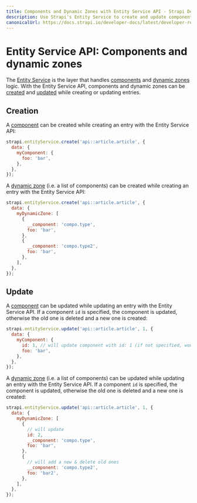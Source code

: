 ```yaml
---
title: Components and Dynamic Zones with Entity Service API - Strapi Developer Docs
description: Use Strapi's Entity Service to create and update components and dynamic zones.
canonicalUrl: https://docs.strapi.io/developer-docs/latest/developer-resources/database-apis-reference/entity-service/components-dynamic-zones.html
---
```


# Entity Service API: Components and dynamic zones

The [Entity Service](/developer-docs/latest/developer-resources/database-apis-reference/entity-service-api.md) is the layer that handles [components](/developer-docs/latest/development/backend-customization/models.md#components-2) and [dynamic zones](/developer-docs/latest/development/backend-customization/models.md#dynamic-zones) logic. With the Entity Service API, components and dynamic zones can be [created](#creation) and [updated](#update) while creating or updating entries.

## Creation

A [component](/developer-docs/latest/development/backend-customization/models.md#components-2) can be created while creating an entry with the Entity Service API:

```js
strapi.entityService.create('api::article.article', {
  data: {
    myComponent: {
      foo: 'bar',
    },
  },
});
```

A [dynamic zone](/developer-docs/latest/development/backend-customization/models.md#dynamic-zones) (i.e. a list of components) can be created while creating an entry with the Entity Service API:

```js
strapi.entityService.create('api::article.article', {
  data: {
    myDynamicZone: [
      {
        __component: 'compo.type',
        foo: 'bar',
      },
      {
        __component: 'compo.type2',
        foo: 'bar',
      },
    ],
  },
});
```

## Update

A [component](/developer-docs/latest/development/backend-customization/models.md#components-2) can be updated while updating an entry with the Entity Service API. If a component `id` is specified, the component is updated, otherwise the old one is deleted and a new one is created:

```js
strapi.entityService.update('api::article.article', 1, {
  data: {
    myComponent: {
      id: 1, // will update component with id: 1 (if not specified, would have deleted it and created a new one)
      foo: 'bar',
    },
  },
});
```

A [dynamic zone](/developer-docs/latest/development/backend-customization/models.md#dynamic-zones) (i.e. a list of components) can be updated while updating an entry with the Entity Service API. If a component `id` is specified, the component is updated, otherwise the old one is deleted and a new one is created:

```js
strapi.entityService.update('api::article.article', 1, {
  data: {
    myDynamicZone: [
      {
        // will update
        id: 2,
        __component: 'compo.type',
        foo: 'bar',
      },
      {
        // will add a new & delete old ones
        __component: 'compo.type2',
        foo: 'bar2',
      },
    ],
  },
});
```
